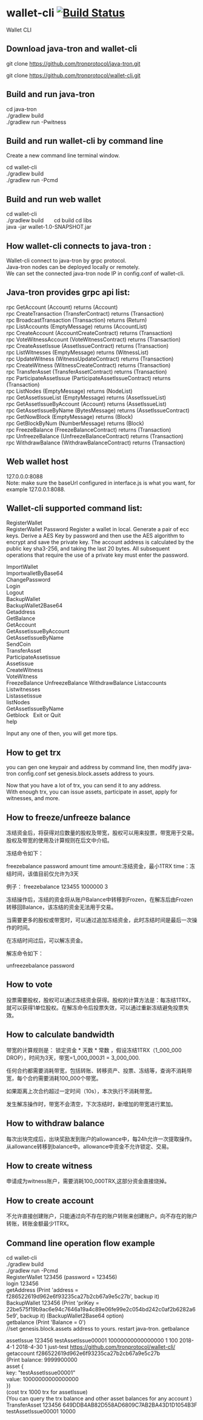 # wallet-cli [![Build Status](https://travis-ci.org/tronprotocol/wallet-cli.svg?branch=master)](https://travis-ci.org/tronprotocol/wallet-cli)
Wallet CLI


Download java-tron and wallet-cli
---------------------------------
git clone https://github.com/tronprotocol/java-tron.git

git clone https://github.com/tronprotocol/wallet-cli.git


Build and run java-tron
-------------------------
cd java-tron  
./gradlew build      
./gradlew run -Pwitness
 

Build and run wallet-cli by command line
----------------------------------------
Create a new command line terminal window.

cd wallet-cli  
./gradlew build      
./gradlew run -Pcmd

Build and run web wallet
----------------------------------------
cd wallet-cli  
./gradlew build      
cd build
cd libs          
java -jar wallet-1.0-SNAPSHOT.jar


How wallet-cli connects to java-tron :
--------------------------------------
Wallet-cli connect to java-tron by grpc protocol.          
Java-tron nodes can be deployed locally or remotely.          
We can set the connected java-tron node IP in config.conf of wallet-cli.

Java-tron provides grpc api list:
------------------------------------

rpc GetAccount (Account) returns (Account)           
rpc CreateTransaction (TransferContract) returns (Transaction)        
rpc BroadcastTransaction (Transaction) returns (Return)        
rpc ListAccounts (EmptyMessage) returns (AccountList)      
rpc CreateAccount (AccountCreateContract) returns (Transaction)      
rpc VoteWitnessAccount (VoteWitnessContract) returns (Transaction)      
rpc CreateAssetIssue (AssetIssueContract) returns (Transaction)     
rpc ListWitnesses (EmptyMessage) returns (WitnessList)     
rpc UpdateWitness (WitnessUpdateContract) returns (Transaction)     
rpc CreateWitness (WitnessCreateContract) returns (Transaction)    
rpc TransferAsset (TransferAssetContract) returns (Transaction)      
rpc ParticipateAssetIssue (ParticipateAssetIssueContract) returns (Transaction)       
rpc ListNodes (EmptyMessage) returns (NodeList)      
rpc GetAssetIssueList (EmptyMessage) returns (AssetIssueList)      
rpc GetAssetIssueByAccount (Account) returns (AssetIssueList)    
rpc GetAssetIssueByName (BytesMessage) returns (AssetIssueContract)       
rpc GetNowBlock (EmptyMessage) returns (Block)         
rpc GetBlockByNum (NumberMessage) returns (Block)       
rpc FreezeBalance (FreezeBalanceContract) returns (Transaction)       
rpc UnfreezeBalance (UnfreezeBalanceContract) returns (Transaction)       
rpc WithdrawBalance (WithdrawBalanceContract) returns (Transaction)       
 
 
Web wallet host
----------------------------------
127.0.0.0:8088                     
Note: make sure the baseUrl configured in interface.js is what you want, for example 127.0.0.1:8088.


Wallet-cli supported command list:
----------------------------------

RegisterWallet  
RegisterWallet Password
Register a wallet in local.
Generate a pair of ecc keys.
Derive a AES Key by password and then use the AES algorithm to encrypt and save the private key.
The account address is calculated by the public key sha3-256, and taking the last 20 bytes.
All subsequent operations that require the use of a private key must enter the password.

ImportWallet  
ImportwalletByBase64  
ChangePassword  
Login  
Logout  
BackupWallet  
BackupWallet2Base64  
Getaddress  
GetBalance  
GetAccount  
GetAssetissueByAccount                          
GetAssetIssueByName                       
SendCoin  
TransferAsset  
ParticipateAssetissue  
Assetissue  
CreateWitness  
VoteWitness  
FreezeBalance
UnfreezeBalance
WithdrawBalance
Listaccounts  
Listwitnesses  
Listassetissue    
listNodes               
GetAssetIssueByName   
Getblock   
Exit or Quit  
help  

Input any one of then, you will get more tips.

How to get trx
----------------------------------
you can gen one keypair and address by command line, then modify java-tron config.conf set genesis.block.assets address to yours. 

Now that you have a lot of trx, you can send it to any address.                             
With enough trx, you can issue assets, participate in asset, apply for witnesses, and more.

How to freeze/unfreeze balance
----------------------------------


冻结资金后，将获得对应数量的股权及带宽，股权可以用来投票，带宽用于交易。股权及带宽的使用及计算规则在后文中介绍。

冻结命令如下：

freezebalance password amount time
amount:冻结资金，最小1TRX
time：冻结时间，该值目前仅允许为3天


例子：
freezebalance 123455 1000000 3

冻结操作后，冻结的资金将从账户Balance中转移到Frozen，在解冻后由Frozen转移回Balance，该冻结的资金无法用于交易。

当需要更多的股权或带宽时，可以通过追加冻结资金，此时冻结时间是最后一次操作的时间。

在冻结时间过后，可以解冻资金。

解冻命令如下：

unfreezebalance password 




How to vote
----------------------------------

投票需要股权，股权可以通过冻结资金获得。股权的计算方法是：每冻结1TRX，就可以获得1单位股权。在解冻命令后投票失效，可以通过重新冻结避免投票失效。



How to calculate bandwidth
----------------------------------

带宽的计算规则是： 锁定资金 * 天数 * 常数 ，假设冻结1TRX（1_000_000 DROP），时间为3天，带宽=1_000_000*3*1 = 3_000_000.

任何合约都需要消耗带宽，包括转账、转移资产、投票、冻结等，查询不消耗带宽，每个合约需要消耗100_000个带宽。

如果距离上次合约超过一定时间（10s），本次执行不消耗带宽。

发生解冻操作时，带宽不会清空，下次冻结时，新增加的带宽进行累加。


How to withdraw balance
----------------------------------

每次出块完成后，出块奖励发到账户的allowance中，每24h允许一次提取操作。从allowance转移到balance中。allowance中资金不允许锁定、交易。



How to create witness
----------------------------------
申请成为witness账户，需要消耗100_000TRX,这部分资金直接烧掉。


How to create account
----------------------------------
不允许直接创建账户，只能通过向不存在的账户转账来创建账户。向不存在的账户转账，转账金额最少1TRX。

Command line operation flow example
-----------------------------------      

cd wallet-cli  
./gradlew build      
./gradlew run -Pcmd                                                                                  
RegisterWallet 123456      (password = 123456)                                                        
login 123456                                                                                           
getAddress                 (Print 'address = f286522619d962e6f93235ca27b2cb67a9e5c27b', backup it)                                                       
BackupWallet 123456        (Print 'priKey = 22be575f19b9ac6e94c7646a19a4c89e06fe99e2c054bd242c0af2b6282a65e9', backup it) (BackupWallet2Base64 option)                                                    
getbalance                 (Print 'Balance = 0')                                                                                                                                          
 //set genesis.block.assets address to yours. restart java-tron.
getbalance                                                             
          
assetIssue 123456 testAssetIssue00001 10000000000000000 1 100 2018-4-1 2018-4-30 1 just-test https://github.com/tronprotocol/wallet-cli/                   
getaccount  f286522619d962e6f93235ca27b2cb67a9e5c27b                                                                        
(Print balance: 9999900000                                                                          
asset {                                                                                                     
  key: "testAssetIssue00001"                                                                           
  value: 10000000000000000                                                                             
})                                                                                                       
(cost trx 1000 trx for assetIssue)                                                                    
(You can query the trx balance and other asset balances for any account )                                                
TransferAsset 123456 649DDB4AB82D558AD6809C7AB2BA43D1D1054B3F testAssetIssue00001 10000                                                     